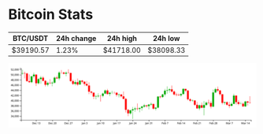 # Bitcoin Stats

BTC/USDT|24h change|24h high|24h low|
|---|---|---|---|
|$39190.57|1.23%|$41718.00|$38098.33|

<img src="./chart.svg">
